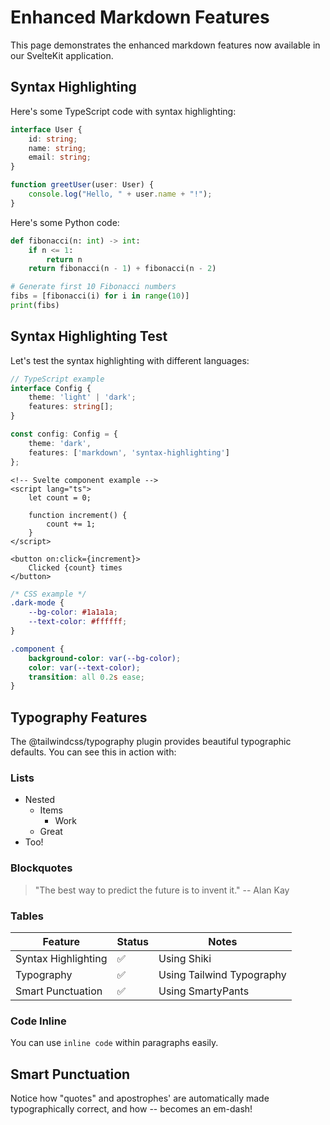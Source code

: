 # Enhanced Markdown Features

This page demonstrates the enhanced markdown features now available in our SvelteKit application.

## Syntax Highlighting

Here's some TypeScript code with syntax highlighting:

```typescript
interface User {
    id: string;
    name: string;
    email: string;
}

function greetUser(user: User) {
    console.log("Hello, " + user.name + "!");
}
```

Here's some Python code:

```python
def fibonacci(n: int) -> int:
    if n <= 1:
        return n
    return fibonacci(n - 1) + fibonacci(n - 2)

# Generate first 10 Fibonacci numbers
fibs = [fibonacci(i) for i in range(10)]
print(fibs)
```

## Syntax Highlighting Test

Let's test the syntax highlighting with different languages:

```typescript
// TypeScript example
interface Config {
    theme: 'light' | 'dark';
    features: string[];
}

const config: Config = {
    theme: 'dark',
    features: ['markdown', 'syntax-highlighting']
};
```

```svelte
<!-- Svelte component example -->
<script lang="ts">
    let count = 0;
    
    function increment() {
        count += 1;
    }
</script>

<button on:click={increment}>
    Clicked {count} times
</button>
```

```css
/* CSS example */
.dark-mode {
    --bg-color: #1a1a1a;
    --text-color: #ffffff;
}

.component {
    background-color: var(--bg-color);
    color: var(--text-color);
    transition: all 0.2s ease;
}
```

## Typography Features

The @tailwindcss/typography plugin provides beautiful typographic defaults. You can see this in action with:

### Lists
- Nested
  - Items
    - Work
  - Great
- Too!

### Blockquotes

> "The best way to predict the future is to invent it."
> -- Alan Kay

### Tables

| Feature | Status | Notes |
|---------|--------|-------|
| Syntax Highlighting | ✅ | Using Shiki |
| Typography | ✅ | Using Tailwind Typography |
| Smart Punctuation | ✅ | Using SmartyPants |

### Code Inline

You can use `inline code` within paragraphs easily.

## Smart Punctuation

Notice how "quotes" and apostrophes' are automatically made typographically correct, and how -- becomes an em-dash!
